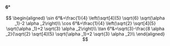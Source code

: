 #### 6°

$$
\begin{aligned}
\sin 6°&=\frac{1}{4} \left(\sqrt[4]{5} \sqrt{6} \sqrt{\alpha _1}-2 \alpha _2\right)\\
\cos 6°&=\frac{1}{4} \left(\sqrt{2} \sqrt[4]{5} \sqrt{\alpha _1}+2 \sqrt{3} \alpha _2\right)\\
\tan 6°&=\sqrt{3}-\frac{8 \alpha _2}{\sqrt{2} \sqrt[4]{5} \sqrt{\alpha _1}+2 \sqrt{3} \alpha _2}\\
\end{aligned}
$$

